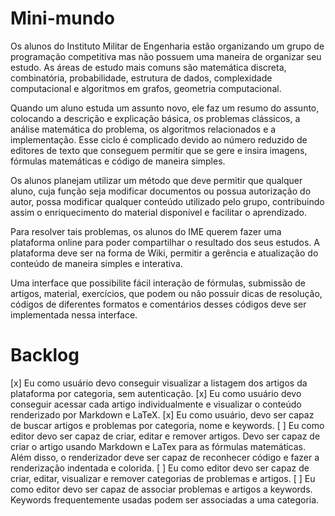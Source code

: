 # Mini-mundo

Os alunos do Instituto Militar de Engenharia estão organizando um grupo de
programação competitiva mas não possuem uma maneira de organizar seu estudo.
As áreas de estudo mais comuns são matemática discreta, combinatória,
probabilidade, estrutura de dados, complexidade computacional e algoritmos
em grafos, geometria computacional.

Quando um aluno estuda um assunto novo, ele faz um resumo do assunto,
colocando a descrição e explicação básica, os problemas clássicos, a análise
matemática do problema, os algoritmos relacionados e a implementação. Esse
ciclo é complicado devido ao número reduzido de editores de texto que
conseguem permitir que se gere e insira imagens, fórmulas matemáticas e código
de maneira simples.

Os alunos planejam utilizar um método que deve permitir que qualquer aluno,
cuja função seja modificar documentos ou possua autorização do autor, possa
modificar qualquer  conteúdo utilizado pelo grupo, contribuindo assim o
enriquecimento do material disponível e facilitar o aprendizado.

Para resolver tais problemas, os alunos do IME querem fazer uma plataforma
online para poder compartilhar o resultado dos seus estudos. A plataforma deve
ser na forma de Wiki, permitir a gerência e atualização do conteúdo de maneira
simples e interativa.

Uma interface que possibilite fácil interação de fórmulas, submissão de
artigos, material, exercícios, que podem ou não possuir dicas de resolução,
códigos de diferentes formatos e comentários desses códigos deve ser
implementada nessa interface.

# Backlog

[x] Eu como usuário devo conseguir visualizar a listagem dos artigos da plataforma por categoria, sem autenticação.
[x] Eu como usuário devo conseguir acessar cada artigo individualmente e visualizar o conteúdo renderizado por Markdown e LaTeX.
[x] Eu como usuário, devo ser capaz de buscar artigos e problemas por categoria, nome e keywords.
[ ] Eu como editor devo ser capaz de criar, editar e remover artigos. Devo ser capaz de criar o artigo usando Markdown e LaTex para as fórmulas matemáticas. Além disso, o renderizador deve ser capaz de reconhecer código e fazer a renderização indentada e colorida.
[ ] Eu como editor devo ser capaz de criar, editar, visualizar e remover categorias de problemas e artigos.
[ ] Eu como editor devo ser capaz de associar problemas e artigos a keywords. Keywords frequentemente usadas podem ser associadas a uma categoria.

